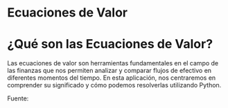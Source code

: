 # Ecuaciones de Valor

# ¿Qué son las Ecuaciones de Valor?

Las ecuaciones de valor son herramientas fundamentales en el campo de las finanzas que nos permiten analizar y comparar flujos de efectivo en diferentes momentos del tiempo. En esta aplicación, nos centraremos en comprender su significado y cómo podemos resolverlas utilizando Python.

Fuente: 
